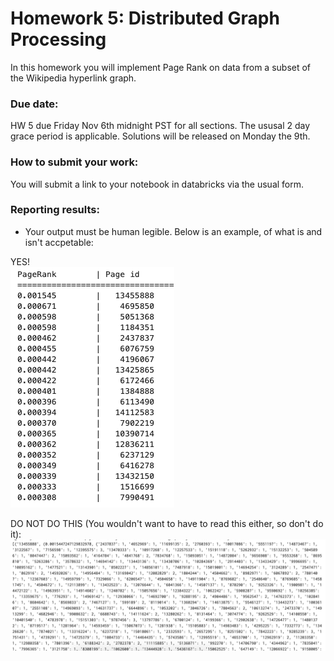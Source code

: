 # Homework 5: Distributed Graph Processing 

In this homework you will implement Page Rank on data from a subset of the Wikipedia hyperlink graph. 

### Due date:
HW 5 due Friday Nov 6th midnight PST for all sections. The ususal 2 day grace period is applicable. Solutions will be released on Monday the 9th.

### How to submit your work:
You will submit a link to your notebook in databricks via the usual form.

### Reporting results:
* Your output must be human legible. Below is an example, of what is and isn't accpetable:

YES!   
<img src="ideal_output.png">

DO NOT DO THIS (You wouldn't want to have to read this either, so don't do it):   
<img src="not_acceptable_output.png">

